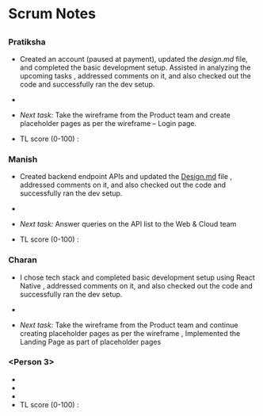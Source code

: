 # Scrum Notes

## <Date>

### Pratiksha

* Created an account (paused at payment), updated the *design.md* file, and completed the basic development setup. Assisted in analyzing the upcoming tasks , addressed comments on it, and also checked out the code and successfully ran the dev setup.

* 
* *Next task:* Take the wireframe from the Product team and create placeholder pages as per the wireframe – Login page.
* TL score (0-100) : 


### Manish

* Created backend endpoint APIs and updated the [Design.md](https://github.com/vnr-ibt-july-2025/potholemapper/blob/main/mobile/Design.md) file , addressed comments on it, and also checked out the code and successfully ran the dev setup.

*  
* *Next task:* Answer queries on the API list to the Web & Cloud team  
* TL score (0-100) : 

### Charan

* I chose tech stack and completed basic development setup using React Native , addressed comments on it, and also checked out the code and successfully ran the dev setup.

*  
* *Next task:* Take the wireframe from the Product team and continue creating placeholder pages as per the wireframe , Implemented the Landing Page as part of placeholder pages



### <Person 3>

* <updates on currently assigned tasks>
* <url to any pull requests>
* <url to any newly assigned tasks during the scrum>
* TL score (0-100) : <leave this empty for the TL-self>
